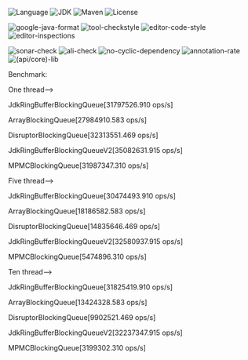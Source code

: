 ![Language](https://img.shields.io/badge/language-java-orange.svg)
![JDK](https://img.shields.io/badge/OpenJDK-11-yellow.svg)
![Maven](https://raster.shields.io/badge/Maven-3.6.3-red.svg)
![License](https://img.shields.io/badge/license-GPL2.0-000000.svg)

![google-java-format](https://img.shields.io/badge/google-javaformat-red.svg)
![tool-checkstyle](https://img.shields.io/badge/(google/sun)-checkstyle-orange.svg)
![editor-code-style](https://img.shields.io/badge/(google/sun)-codestyle-yellow.svg)
![editor-inspections](https://img.shields.io/badge/idea-inspections-red.svg)

![sonar-check](https://img.shields.io/badge/sonar-check-yellow.svg)
![ali-check](https://img.shields.io/badge/ali-check-red.svg)
![no-cyclic-dependency](https://img.shields.io/badge/cyclic-dependency-red.svg)
![annotation-rate](https://img.shields.io/badge/annotation-rate-red.svg)
![(api/core)-lib](https://img.shields.io/badge/(api/core)-lib-red.svg)

Benchmark:

One thread-->

JdkRingBufferBlockingQueue[31797526.910  ops/s]

ArrayBlockingQueue[27984910.583  ops/s]

DisruptorBlockingQueue[32313551.469  ops/s]

JdkRingBufferBlockingQueueV2[35082631.915  ops/s]

MPMCBlockingQueue[31987347.310   ops/s]

Five thread-->

JdkRingBufferBlockingQueue[30474493.910  ops/s]

ArrayBlockingQueue[18186582.583  ops/s]

DisruptorBlockingQueue[14835646.469  ops/s]

JdkRingBufferBlockingQueueV2[32580937.915  ops/s]

MPMCBlockingQueue[5474896.310   ops/s]


Ten thread-->

JdkRingBufferBlockingQueue[31825419.910  ops/s]

ArrayBlockingQueue[13424328.583  ops/s]

DisruptorBlockingQueue[9902521.469  ops/s]

JdkRingBufferBlockingQueueV2[32237347.915  ops/s]

MPMCBlockingQueue[3199302.310   ops/s]